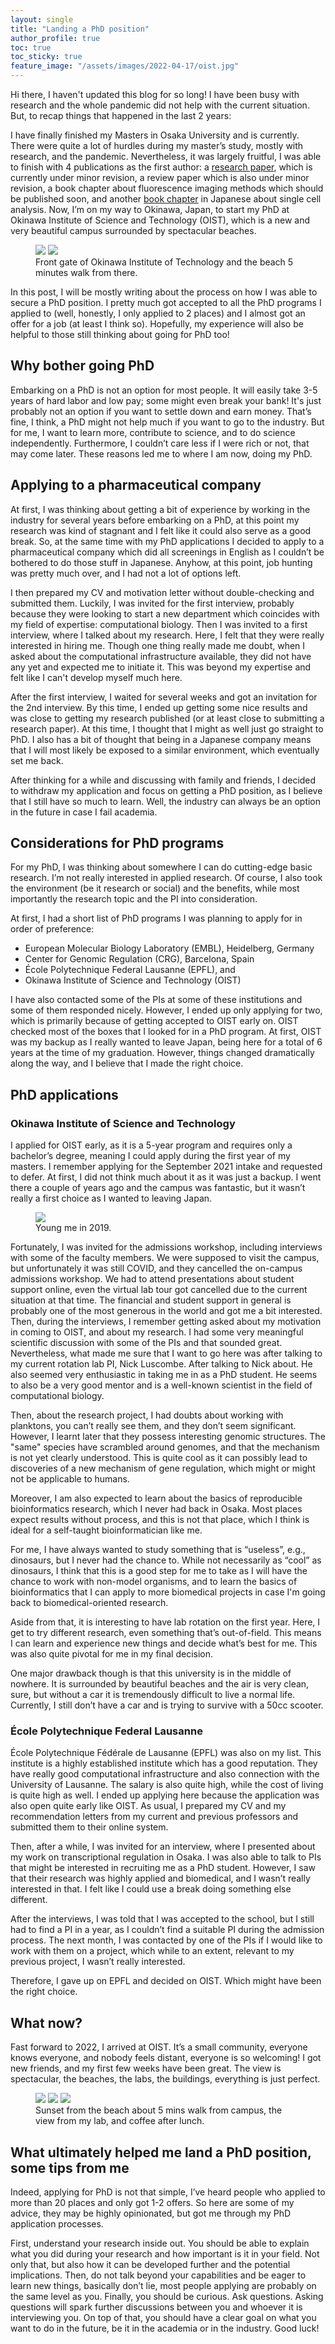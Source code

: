 ```yaml
---
layout: single
title: "Landing a PhD position"
author_profile: true
toc: true
toc_sticky: true
feature_image: "/assets/images/2022-04-17/oist.jpg"
---
```


Hi there, I haven't updated this blog for so long! I have been busy with research and the whole pandemic did not help with the current situation. But, to recap things that happened in the last 2 years:

I have finally finished my Masters in Osaka University and is currently. There were quite a lot of hurdles during my master’s study, mostly with research, and the pandemic. Nevertheless, it was largely fruitful, I was able to finish with 4 publications as the first author: a [research paper](https://www.biorxiv.org/content/10.1101/2021.07.13.452147v2), which is currently under minor revision, a review paper which is also under minor revision, a book chapter about fluorescence imaging methods which should be published soon, and another [book chapter](https://www.ishiyaku.co.jp/magazines/ayumi/AyumiBookDetail.aspx?BC=927610) in Japanese about single cell analysis. Now, I’m on my way to Okinawa, Japan, to start my PhD at Okinawa Institute of Science and Technology (OIST), which is a new and very beautiful campus surrounded by spectacular beaches.

<figure class="half">
    <a href="../assets/images/2022-04-17/oist.jpg"><img src="../assets/images/2022-04-17/oist.jpg"></a>
    <a href="../assets/images/2022-04-17/onnabeach.jpg"><img src="../assets/images/2022-04-17/onnabeach.jpg"></a>
    <figcaption>Front gate of Okinawa Institute of Technology and the beach 5 minutes walk from there.</figcaption>
</figure>

In this post, I will be mostly writing about the process on how I was able to secure a PhD position. I pretty much got accepted to all the PhD programs I applied to (well, honestly, I only applied to 2 places) and I almost got an offer for a job (at least I think so). Hopefully, my experience will also be helpful to those still thinking about going for PhD too!

## Why bother going PhD

Embarking on a PhD is not an option for most people. It will easily take 3-5 years of hard labor and low pay; some might even break your bank! It's just probably not an option if you want to settle down and earn money. That’s fine, I think, a PhD might not help much if you want to go to the industry. But for me, I want to learn more, contribute to science, and to do science independently. Furthermore, I couldn’t care less if I were rich or not, that may come later. These reasons led me to where I am now, doing my PhD.

## Applying to a pharmaceutical company

At first, I was thinking about getting a bit of experience by working in the industry for several years before embarking on a PhD, at this point my research was kind of stagnant and I felt like it could also serve as a good break.
So, at the same time with my PhD applications I decided to apply to a pharmaceutical company which did all screenings in English as I couldn’t be bothered to do those stuff in Japanese. Anyhow, at this point, job hunting was pretty much over, and I had not a lot of options left.

I then prepared my CV and motivation letter without double-checking and submitted them. Luckily, I was invited for the first interview, probably because they were looking to start a new department which coincides with my field of expertise: computational biology. Then I was invited to a first interview, where I talked about my research. Here, I felt that they were really interested in hiring me. Though one thing really made me doubt, when I asked about the computational infrastructure available, they did not have any yet and expected me to initiate it. This was beyond my expertise and felt like I can't develop myself much here.

After the first interview, I waited for several weeks and got an invitation for the 2nd interview. By this time, I ended up getting some nice results and was close to getting my research published (or at least close to submitting a research paper). At this time, I thought that I might as well just go straight to PhD. I also has a bit of thought that being in a Japanese company means that I will most likely be exposed to a similar environment, which eventually set me back.

After thinking for a while and discussing with family and friends, I decided to withdraw my application and focus on getting a PhD position, as I believe that I still have so much to learn. Well, the industry can always be an option in the future in case I fail academia.

## Considerations for PhD programs

For my PhD, I was thinking about somewhere I can do cutting-edge basic research. I’m not really interested in applied research. Of course, I also took the environment (be it research or social) and the benefits, while most importantly the research topic and the PI into consideration.

At first, I had a short list of PhD programs I was planning to apply for in order of preference:

- European Molecular Biology Laboratory (EMBL), Heidelberg, Germany
- Center for Genomic Regulation (CRG), Barcelona, Spain
- École Polytechnique Federal Lausanne (EPFL), and 
- Okinawa Institute of Science and Technology (OIST)

I have also contacted some of the PIs at some of these institutions and some of them responded nicely. However, I ended up only applying for two, which is primarily because of getting accepted to OIST early on. OIST checked most of the boxes that I looked for in a PhD program. At first, OIST was my backup as I really wanted to leave Japan, being here for a total of 6 years at the time of my graduation. However, things changed dramatically along the way, and I believe that I made the right choice.

## PhD applications

### Okinawa Institute of Science and Technology

I applied for OIST early, as it is a 5-year program and requires only a bachelor’s degree, meaning I could apply during the first year of my masters. I remember applying for the September 2021 intake and requested to defer. At first, I did not think much about it as it was just a backup. I went there a couple of years ago and the campus was fantastic, but it wasn’t really a first choice as I wanted to leaving Japan.

<figure>
    <a href="../assets/images/2022-04-17/oist2019.jpg"><img src="../assets/images/2022-04-17/oist2019.jpg"></a>    
    <figcaption class="my-auto">Young me in 2019.</figcaption>
</figure>

Fortunately, I was invited for the admissions workshop, including interviews with some of the faculty members. We were supposed to visit the campus, but unfortunately it was still COVID, and they cancelled the on-campus admissions workshop. We had to attend presentations about student support online, even the virtual lab tour got cancelled due to the current situation at that time. The financial and student support in general is probably one of the most generous in the world and got me a bit interested. Then, during the interviews, I remember getting asked about my motivation in coming to OIST, and about my research. I had some very meaningful scientific discussion with some of the PIs and that sounded great. Nevertheless, what made me sure that I want to go here was after talking to my current rotation lab PI, Nick Luscombe. After talking to Nick about. He also seemed very enthusiastic in taking me in as a PhD student. He seems to also be a very good mentor and is a well-known scientist in the field of computational biology.

Then, about the research project, I had doubts about working with planktons, you can’t really see them, and they don’t seem significant. However, I learnt later that they possess interesting genomic structures. The "same" species have scrambled around genomes, and that the mechanism is not yet clearly understood. This is quite cool as it can possibly lead to discoveries of a new mechanism of gene regulation, which might or might not be applicable to humans.

Moreover, I am also expected to learn about the basics of reproducible bioinformatics research, which I never had back in Osaka. Most places expect results without process, and this is not that place, which I think is ideal for a self-taught bioinformatician like me.

For me, I have always wanted to study something that is “useless”, e.g., dinosaurs, but I never had the chance to. While not necessarily as “cool” as dinosaurs, I think that this is a good step for me to take as I will have the chance to work with non-model organisms, and to learn the basics of bioinformatics that I can apply to more biomedical projects in case I'm going back to biomedical-oriented research.

Aside from that, it is interesting to have lab rotation on the first year. Here, I get to try different research, even something that’s out-of-field. This means I can learn and experience new things and decide what’s best for me. This was also quite pivotal for me in my final decision.

One major drawback though is that this university is in the middle of nowhere. It is surrounded by beautiful beaches and the air is very clean, sure, but without a car it is tremendously difficult to live a normal life. Currently, I still don’t have a car and is trying to survive with a 50cc scooter.


### École Polytechnique Federal Lausanne

École Polytechnique Fédérale de Lausanne (EPFL) was also on my list. This institute is a highly established institute which has a good reputation. They have really good computational infrastructure and also connection with the University of Lausanne. The salary is also quite high, while the cost of living is quite high as well. I ended up applying here because the application was also open quite early like OIST. As usual, I prepared my CV and my recommendation letters from my current and previous professors and submitted them to their online system.

Then, after a while, I was invited for an interview, where I presented about my work on transcriptional regulation in Osaka. I was also able to talk to PIs that might be interested in recruiting me as a PhD student. However, I saw that their research was highly applied and biomedical, and I wasn’t really interested in that. I felt like I could use a break doing something else different.

After the interviews, I was told that I was accepted to the school, but I still had to find a PI in a year, as I couldn’t find a suitable PI during the admission process. The next month, I was contacted by one of the PIs if I would like to work with them on a project, which while to an extent, relevant to my previous project, I wasn’t really interested.

Therefore, I gave up on EPFL and decided on OIST. Which might have been the right choice.

## What now?

Fast forward to 2022, I arrived at OIST. It’s a small community, everyone knows everyone, and nobody feels distant, everyone is so welcoming! I got new friends, and my first few weeks have been great. The view is spectacular, the beaches, the labs, the buildings, everything is just perfect.

<figure class="third">
    <a href="../assets/images/2022-04-17/sunsetbeach.jpg"><img src="../assets/images/2022-04-17/sunsetbeach.jpg"></a>
    <a href="../assets/images/2022-04-17/labview.jpg"><img src="../assets/images/2022-04-17/labview.jpg"></a>
    <a href="../assets/images/2022-04-17/aien.jpg"><img src="../assets/images/2022-04-17/aien.jpg"></a>
    <figcaption>Sunset from the beach about 5 mins walk from campus, the view from my lab, and coffee after lunch.</figcaption>
</figure>

## What ultimately helped me land a PhD position, some tips from me

Indeed, applying for PhD is not that simple, I’ve heard people who applied to more than 20 places and only got 1-2 offers. So here are some of my advice, they may be highly opinionated, but got me through my PhD application processes.

First, understand your research inside out. You should be able to explain what you did during your research and how important is it in your field. Not only that, but also how it can be developed further and the potential implications. Then, do not talk beyond your capabilities and be eager to learn new things, basically don’t lie, most people applying are probably on the same level as you. Finally, you should be curious. Ask questions. Asking questions will spark further discussions between you and whoever it is interviewing you. On top of that, you should have a clear goal on what you want to do in the future, be it in the academia or in the industry. Good luck!